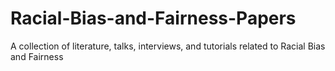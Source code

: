 # Racial-Bias-and-Fairness-Papers
A collection of literature, talks, interviews, and tutorials related to Racial Bias and Fairness 
